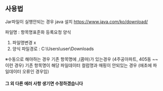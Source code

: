 ## 사용법

Jar파일이 실행안되는 경우 java 설치
https://www.java.com/ko/download/

파일명 : 항목명표준화 등록요청 양식
1. 파일명변경 x
2. 양식 파일경로 : C:\Users\user\Downloads

※수동으로 해야하는 경우
기존 항목명에 ,(콤마)가 있는경우 (4주공아파트, 405동 ~~ 이런 경우)
기존 항목명이 해당 파일데이터 컬럼명과 매핑이 안되있는 경우 (애초에 파일데이터 오류인 경우임)

#### 그 외 다른 에러 사항 생기면 수정하겠습니다
